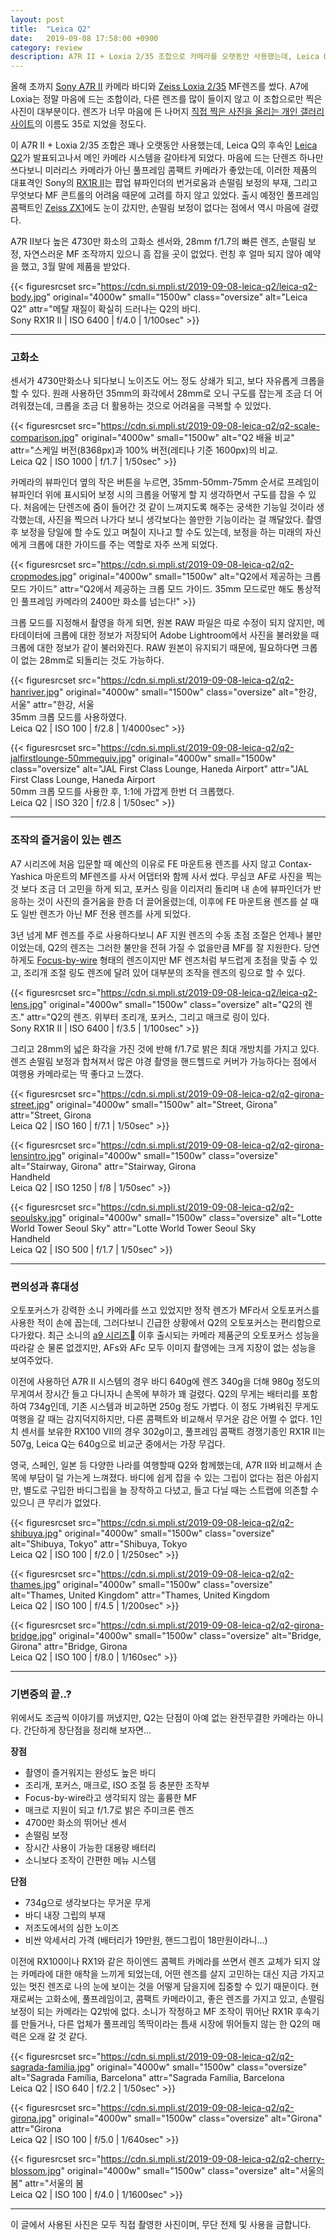 ```yaml
---
layout: post
title:  "Leica Q2"
date:   2019-09-08 17:58:00 +0900
category: review
description: A7R II + Loxia 2/35 조합으로 카메라를 오랫동안 사용했는데, Leica Q의 후속인 Leica Q2로 메인 카메라 시스템을 갈아타게 되었다.
---
```


올해 초까지 [Sony A7R II][1] 카메라 바디와 [Zeiss Loxia 2/35][2] MF렌즈를 썼다. A7에 Loxia는 정말 마음에 드는 조합이라, 다른 렌즈를 많이 들이지 않고 이 조합으로만 찍은 사진이 대부분이다. 렌즈가 너무 마음에 든 나머지 [직접 찍은 사진을 올리는 개인 갤러리 사이트][3]의 이름도 35로 지었을 정도다.

이 A7R II + Loxia 2/35 조합은 꽤나 오랫동안 사용했는데, Leica Q의 후속인 [Leica Q2][4]가 발표되고나서 메인 카메라 시스템을 갈아타게 되었다. 마음에 드는 단렌즈 하나만 쓰다보니 미러리스 카메라가 아닌 풀프레임 콤팩트 카메라가 좋았는데, 이러한 제품의 대표격인 Sony의 [RX1R II][5]는 팝업 뷰파인더의 번거로움과 손떨림 보정의 부재, 그리고 무엇보다 MF 콘트롤의 어려움 때문에 고려를 하지 않고 있었다. 출시 예정인 풀프레임 콤팩트인 [Zeiss ZX1][6]에도 눈이 갔지만, 손떨림 보정이 없다는 점에서 역시 마음에 걸렸다.

A7R II보다 높은 4730만 화소의 고화소 센서와, 28mm f/1.7의 빠른 렌즈, 손떨림 보정, 자연스러운 MF 조작까지 있으니 흠 잡을 곳이 없었다. 런칭 후 얼마 되지 않아 예약을 했고, 3월 말에 제품을 받았다.

{{< figuresrcset
  src="https://cdn.si.mpli.st/2019-09-08-leica-q2/leica-q2-body.jpg"
  original="4000w" small="1500w"
  class="oversize"
  alt="Leica Q2"
  attr="메탈 재질이 확실히 드러나는 Q2의 바디.<br>Sony RX1R II | ISO 6400 | f/4.0 | 1/100sec" >}}

------

### 고화소

센서가 4730만화소나 되다보니 노이즈도 어느 정도 상쇄가 되고, 보다 자유롭게 크롭을 할 수 있다. 원래 사용하던 35mm의 화각에서 28mm로 오니 구도를 잡는게 조금 더 어려워졌는데, 크롭을 조금 더 활용하는 것으로 어려움을 극복할 수 있었다.

{{< figuresrcset
  src="https://cdn.si.mpli.st/2019-09-08-leica-q2/q2-scale-comparison.jpg"
  original="4000w" small="1500w"
  alt="Q2 배율 비교"
  attr="스케일 버전(8368px)과 100% 버전(레티나 기준 1600px)의 비교.<br>Leica Q2 | ISO 1000 | f/1.7 | 1/50sec" >}}

카메라의 뷰파인더 옆의 작은 버튼을 누르면, 35mm-50mm-75mm 순서로 프레임이 뷰파인더 위에 표시되어 보정 시의 크롭을 어떻게 할 지 생각하면서 구도를 잡을 수 있다. 처음에는 단렌즈에 줌이 들어간 것 같이 느껴지도록 해주는 궁색한 기능일 것이라 생각했는데, 사진을 찍으러 나가다 보니 생각보다는 쓸만한 기능이라는 걸 깨달았다. 촬영 후 보정을 당일에 할 수도 있고 며칠이 지나고 할 수도 있는데, 보정을 하는 미래의 자신에게 크롭에 대한 가이드를 주는 역할로 자주 쓰게 되었다.

{{< figuresrcset
  src="https://cdn.si.mpli.st/2019-09-08-leica-q2/q2-cropmodes.jpg"
  original="4000w" small="1500w"
  alt="Q2에서 제공하는 크롭 모드 가이드"
  attr="Q2에서 제공하는 크롭 모드 가이드. 35mm 모드로만 해도 통상적인 풀프레임 카메라의 2400만 화소를 넘는다!" >}}

크롭 모드를 지정해서 촬영을 하게 되면, 원본 RAW 파일은 따로 수정이 되지 않지만, 메타데이터에 크롭에 대한 정보가 저장되어 Adobe Lightroom에서 사진을 불러왔을 때 크롭에 대한 정보가 같이 불러와진다. RAW 원본이 유지되기 때문에, 필요하다면 크롭이 없는 28mm로 되돌리는 것도 가능하다.

{{< figuresrcset
  src="https://cdn.si.mpli.st/2019-09-08-leica-q2/q2-hanriver.jpg"
  original="4000w" small="1500w"
  class="oversize"
  alt="한강, 서울"
  attr="한강, 서울<br>35mm 크롭 모드를 사용하였다.<br>Leica Q2 | ISO 100 | f/2.8 | 1/4000sec" >}}

{{< figuresrcset
  src="https://cdn.si.mpli.st/2019-09-08-leica-q2/q2-jalfirstlounge-50mmequiv.jpg"
  original="4000w" small="1500w"
  class="oversize"
  alt="JAL First Class Lounge, Haneda Airport"
  attr="JAL First Class Lounge, Haneda Airport<br>50mm 크롭 모드를 사용한 후, 1:1에 가깝게 한번 더 크롭했다.<br>Leica Q2 | ISO 320 | f/2.8 | 1/50sec" >}}

------

### 조작의 즐거움이 있는 렌즈

A7 시리즈에 처음 입문할 때 예산의 이유로 FE 마운트용 렌즈를 사지 않고 Contax-Yashica 마운트의 MF렌즈를 사서 어댑터와 함께 사서 썼다. 무심코 AF로 사진을 찍는 것 보다 조금 더 고민을 하게 되고, 포커스 링을 이리저리 돌리며 내 손에 뷰파인더가 반응하는 것이 사진의 즐거움을 한층 더 끌어올렸는데, 이후에 FE 마운트용 렌즈를 살 때도 일반 렌즈가 아닌 MF 전용 렌즈를 사게 되었다.

3년 넘게 MF 렌즈를 주로 사용하다보니 AF 지원 렌즈의 수동 초점 조절은 언제나 불만이었는데, Q2의 렌즈는 그러한 불만을 전혀 가질 수 없을만큼 MF를 잘 지원한다. 당연하게도 [Focus-by-wire][7] 형태의 렌즈이지만 MF 렌즈처럼 부드럽게 초점을 맞출 수 있고, 조리개 조절 링도 렌즈에 달려 있어 대부분의 조작을 렌즈의 링으로 할 수 있다.

{{< figuresrcset
  src="https://cdn.si.mpli.st/2019-09-08-leica-q2/leica-q2-lens.jpg"
  original="4000w" small="1500w"
  class="oversize"
  alt="Q2의 렌즈."
  attr="Q2의 렌즈. 위부터 조리개, 포커스, 그리고 매크로 링이 있다.<br>Sony RX1R II | ISO 6400 | f/3.5 | 1/100sec" >}}


그리고 28mm의 넓은 화각을 가진 것에 반해 f/1.7로 밝은 최대 개방치를 가지고 있다. 렌즈 손떨림 보정과 합쳐져서 많은 야경 촬영을 핸드헬드로 커버가 가능하다는 점에서 여행용 카메라로는 딱 좋다고 느꼈다.

{{< figuresrcset
  src="https://cdn.si.mpli.st/2019-09-08-leica-q2/q2-girona-street.jpg"
  original="4000w" small="1500w"
  alt="Street, Girona"
  attr="Street, Girona<br>Leica Q2 | ISO 160 | f/7.1 | 1/50sec" >}}

{{< figuresrcset
  src="https://cdn.si.mpli.st/2019-09-08-leica-q2/q2-girona-lensintro.jpg"
  original="4000w" small="1500w"
  class="oversize"
  alt="Stairway, Girona"
  attr="Stairway, Girona<br>Handheld<br>Leica Q2 | ISO 1250 | f/8 | 1/50sec" >}}

{{< figuresrcset
  src="https://cdn.si.mpli.st/2019-09-08-leica-q2/q2-seoulsky.jpg"
  original="4000w" small="1500w"
  class="oversize"
  alt="Lotte World Tower Seoul Sky"
  attr="Lotte World Tower Seoul Sky<br>Handheld<br>Leica Q2 | ISO 500 | f/1.7 | 1/50sec" >}}

------

### 편의성과 휴대성

오토포커스가 강력한 소니 카메라를 쓰고 있었지만 정작 렌즈가 MF라서 오토포커스를 사용한 적이 손에 꼽는데, 그러다보니 긴급한 상황에서 Q2의 오토포커스는 편리함으로 다가왔다. 최근 소니의 [a9 시리즈][8] 이후 출시되는 카메라 제품군의 오토포커스 성능을 따라갈 순 물론 없겠지만, AFs와 AFc 모두 이미지 촬영에는 크게 지장이 없는 성능을 보여주었다.

이전에 사용하던 A7R II 시스템의 경우 바디 640g에 렌즈 340g을 더해 980g 정도의 무게여서 장시간 들고 다니자니 손목에 부하가 꽤 걸렸다. Q2의 무게는 배터리를 포함하여 734g인데, 기존 시스템과 비교하면 250g 정도 가볍다. 이 정도 가벼워진 무게도 여행을 갈 때는 감지덕지하지만, 다른 콤팩트와 비교해서 무거운 감은 어쩔 수 없다. 1인치 센서를 보유한 RX100 VII의 경우 302g이고, 풀프레임 콤팩트 경쟁기종인 RX1R II는 507g, Leica Q는 640g으로 비교군 중에서는 가장 무겁다.

영국, 스페인, 일본 등 다양한 나라를 여행할때 Q2와 함께했는데, A7R II와 비교해서 손목에 부담이 덜 가는게 느껴졌다. 바디에 쉽게 잡을 수 있는 그립이 없다는 점은 아쉽지만, 별도로 구입한 바디그립을 늘 장착하고 다녔고, 들고 다닐 때는 스트랩에 의존할 수 있으니 큰 무리가 없었다.

{{< figuresrcset
  src="https://cdn.si.mpli.st/2019-09-08-leica-q2/q2-shibuya.jpg"
  original="4000w" small="1500w"
  class="oversize"
  alt="Shibuya, Tokyo"
  attr="Shibuya, Tokyo<br>Leica Q2 | ISO 100 | f/2.0 | 1/250sec" >}}

{{< figuresrcset
  src="https://cdn.si.mpli.st/2019-09-08-leica-q2/q2-thames.jpg"
  original="4000w" small="1500w"
  class="oversize"
  alt="Thames, United Kingdom"
  attr="Thames, United Kingdom<br>Leica Q2 | ISO 100 | f/4.5 | 1/200sec" >}}

{{< figuresrcset
  src="https://cdn.si.mpli.st/2019-09-08-leica-q2/q2-girona-bridge.jpg"
  original="4000w" small="1500w"
  class="oversize"
  alt="Bridge, Girona"
  attr="Bridge, Girona<br>Leica Q2 | ISO 100 | f/8.0 | 1/160sec" >}}

------

### 기변증의 끝..?

위에서도 조금씩 이야기를 꺼냈지만, Q2는 단점이 아예 없는 완전무결한 카메라는 아니다. 간단하게 장단점을 정리해 보자면...

**장점**

- 촬영이 즐거워지는 완성도 높은 바디
- 조리개, 포커스, 매크로, ISO 조절 등 충분한 조작부
- Focus-by-wire라고 생각되지 않는 훌륭한 MF
- 매크로 지원이 되고 f/1.7로 밝은 주미크론 렌즈
- 4700만 화소의 뛰어난 센서
- 손떨림 보정
- 장시간 사용이 가능한 대용량 배터리
- 소니보다 조작이 간편한 메뉴 시스템

**단점**

- 734g으로 생각보다는 무거운 무게
- 바디 내장 그립의 부재
- 저조도에서의 심한 노이즈
- 비싼 악세서리 가격 (배터리가 19만원, 핸드그립이 18만원이라니...)


이전에 RX100이나 RX1와 같은 하이엔드 콤펙트 카메라를 쓰면서 렌즈 교체가 되지 않는 카메라에 대한 애착을 느끼게 되었는데, 어떤 렌즈를 살지 고민하는 대신 지금 가지고 있는 멋진 렌즈로 나의 눈에 보이는 것을 어떻게 담을지에 집중할 수 있기 때문이다. 현재로써는 고화소에, 풀프레임이고, 콤팩트 카메라이고, 좋은 렌즈를 가지고 있고, 손떨림 보정이 되는 카메라는 Q2밖에 없다. 소니가 작정하고 MF 조작이 뛰어난 RX1R 후속기를 만들거나, 다른 업체가 풀프레임 똑딱이라는 틈새 시장에 뛰어들지 않는 한 Q2의 매력은 오래 갈 것 같다.

{{< figuresrcset
  src="https://cdn.si.mpli.st/2019-09-08-leica-q2/q2-sagrada-familia.jpg"
  original="4000w" small="1500w"
  class="oversize"
  alt="Sagrada Família, Barcelona"
  attr="Sagrada Família, Barcelona<br>Leica Q2 | ISO 640 | f/2.2 | 1/50sec" >}}

{{< figuresrcset
  src="https://cdn.si.mpli.st/2019-09-08-leica-q2/q2-girona.jpg"
  original="4000w" small="1500w"
  class="oversize"
  alt="Girona"
  attr="Girona<br>Leica Q2 | ISO 100 | f/5.0 | 1/640sec" >}}

{{< figuresrcset
  src="https://cdn.si.mpli.st/2019-09-08-leica-q2/q2-cherry-blossom.jpg"
  original="4000w" small="1500w"
  class="oversize"
  alt="서울의 봄"
  attr="서울의 봄<br>Leica Q2 | ISO 100 | f/4.0 | 1/1600sec" >}}

----

이 글에서 사용된 사진은 모두 직접 촬영한 사진이며, 무단 전제 및 사용을 금합니다.


[1]:	https://www.sony.com/electronics/interchangeable-lens-cameras/ilce-7rm2
[2]:	https://www.zeiss.com/camera-lenses/int/photography/products/loxia-lenses/loxia-235.html
[3]:  https://35.premi.st
[4]:  https://us.leica-camera.com/Photography/Leica-Q/Leica-Q2
[5]:  https://www.sony.com/electronics/cyber-shot-compact-cameras/dsc-rx1rm2
[6]:  https://zx1.zeiss.com
[7]:  https://youtu.be/j9ZNHQNq0io
[8]:  https://www.sony.com/electronics/interchangeable-lens-cameras/ilce-9
